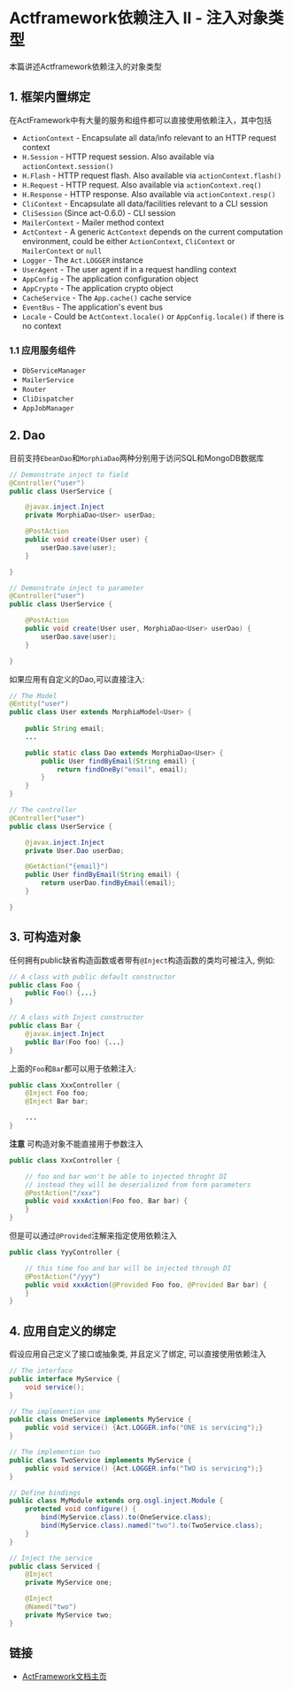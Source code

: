 # Actframework依赖注入 II - 注入对象类型

本篇讲述Actframework依赖注入的对象类型

## 1. 框架内置绑定

在ActFramework中有大量的服务和组件都可以直接使用依赖注入，其中包括

* `ActionContext` - Encapsulate all data/info relevant to an HTTP request context
* `H.Session` - HTTP request session. Also available via `actionContext.session()`
* `H.Flash` - HTTP request flash. Also available via `actionContext.flash()`
* `H.Request` - HTTP request. Also available via `actionContext.req()`
* `H.Response` - HTTP response. Also available via `actionContext.resp()`
* `CliContext` - Encapsulate all data/facilities relevant to a CLI session
* `CliSession` (Since act-0.6.0) - CLI session
* `MailerContext` - Mailer method context
* `ActContext` - A generic `ActContext` depends on the current computation environment, could be either `ActionContext`, `CliContext` or `MailerContext` or `null`
* `Logger` - The `Act.LOGGER` instance
* `UserAgent` - The user agent if in a request handling context
* `AppConfig` - The application configuration object
* `AppCrypto` - The application crypto object
* `CacheService` - The `App.cache()` cache service
* `EventBus` - The application's event bus
* `Locale` - Could be `ActContext.locale()` or `AppConfig.locale()` if there is no context

### 1.1 应用服务组件

* `DbServiceManager`
* `MailerService`
* `Router`
* `CliDispatcher`
* `AppJobManager`

## 2. Dao

目前支持`EbeanDao`和`MorphiaDao`两种分别用于访问SQL和MongoDB数据库

```java
// Demonstrate inject to field
@Controller("user")
public class UserService {

    @javax.inject.Inject
    private MorphiaDao<User> userDao;

    @PostAction
    public void create(User user) {
        userDao.save(user);
    }

}
```

```java
// Demonstrate inject to parameter
@Controller("user")
public class UserService {

    @PostAction
    public void create(User user, MorphiaDao<User> userDao) {
        userDao.save(user);
    }

}
```

如果应用有自定义的Dao,可以直接注入:

```java
// The Model
@Entity("user")
public class User extends MorphiaModel<User> {
    
    public String email;
    ...

    public static class Dao extends MorphiaDao<User> {
        public User findByEmail(String email) {
            return findOneBy("email", email);
        }
    }
}
```

```java
// The controller
@Controller("user")
public class UserService {

    @javax.inject.Inject
    private User.Dao userDao;

    @GetAction("{email}")
    public User findByEmail(String email) {
        return userDao.findByEmail(email);
    }

}
```



## 3. 可构造对象

任何拥有public缺省构造函数或者带有`@Inject`构造函数的类均可被注入, 例如:

```java
// A class with public default constructor
public class Foo {
    public Foo() {...}
}
```

```java
// A class with Inject constructor
public class Bar {
    @javax.inject.Inject
    public Bar(Foo foo) {...}
}
```

上面的`Foo`和`Bar`都可以用于依赖注入:

```java
public class XxxController {
    @Inject Foo foo;
    @Inject Bar bar;

    ...
}
```

**注意** 可构造对象不能直接用于参数注入

```java
public class XxxController {

    // foo and bar won't be able to injected throght DI
    // instead they will be deserialized from form parameters
    @PostAction("/xxx")
    public void xxxAction(Foo foo, Bar bar) {
    }
}
```

但是可以通过`@Provided`注解来指定使用依赖注入

```java
public class YyyController {

    // this time foo and bar will be injected through DI
    @PostAction("/yyy")
    public void xxxAction(@Provided Foo foo, @Provided Bar bar) {
    }
}
```

## 4. 应用自定义的绑定

假设应用自己定义了接口或抽象类, 并且定义了绑定, 可以直接使用依赖注入

```java
// The interface
public interface MyService {
    void service();
}
```

```java
// The implemention one
public class OneService implements MyService {
    public void service() {Act.LOGGER.info("ONE is servicing");}
}
```

```java
// The implemention two
public class TwoService implements MyService {
    public void service() {Act.LOGGER.info("TWO is servicing");}
}
```

```java
// Define bindings
public class MyModule extends org.osgl.inject.Module {
    protected void configure() {
        bind(MyService.class).to(OneService.class);
        bind(MyService.class).named("two").to(TwoService.class);
    }
}
```

```java
// Inject the service
public class Serviced {
    @Inject
    private MyService one;

    @Inject
    @Named("two")
    private MyService two;
}
```

## 链接

* [ActFramework文档主页](/doc/index.md)
